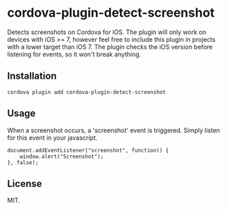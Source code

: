 # cordova-plugin-detect-screenshot
Detects screenshots on Cordova for iOS. The plugin will only work on devices with iOS >= 7, however feel free to include this plugin in projects with a lower target than iOS 7. The plugin checks the iOS version before listening for events, so it won't break anything.

## Installation
`cordova plugin add cordova-plugin-detect-screenshot`

## Usage
When a screenshot occurs, a 'screenshot' event is triggered. Simply listen for this event in your javascript.

    document.addEventListener("screenshot", function() {
        window.alert("Screenshot");
    }, false);

## License
MIT.
